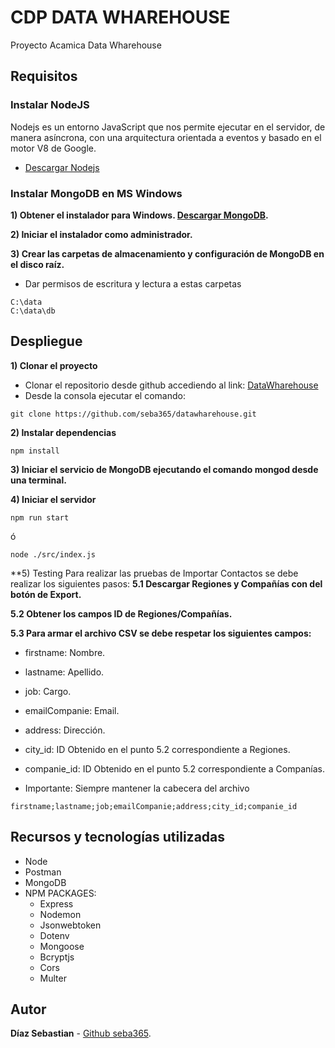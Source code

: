 # CDP DATA WHAREHOUSE
Proyecto Acamica Data Wharehouse 

## Requisitos

### Instalar NodeJS
Nodejs es un entorno JavaScript que nos permite ejecutar en el servidor, de manera asíncrona, con una arquitectura orientada a eventos y basado en el motor V8 de Google.
  - [Descargar Nodejs](https://nodejs.org/en/download/)

### Instalar MongoDB en MS Windows

  **1) Obtener el instalador para Windows. [Descargar MongoDB](https://www.mongodb.com/try/download/community).**
  
  **2) Iniciar el instalador como administrador.**
  
  **3) Crear las carpetas de almacenamiento y configuración de MongoDB en el disco raíz.**
  
  * Dar permisos de escritura y lectura a estas carpetas

```
C:\data
C:\data\db
```
## Despliegue
  **1) Clonar el proyecto**

* Clonar el repositorio desde github accediendo al link: [DataWharehouse](https://github.com/seba365/datawharehouse)
* Desde la consola ejecutar el comando:
```
git clone https://github.com/seba365/datawharehouse.git
```

**2) Instalar dependencias**
```
npm install
```

**3) Iniciar el servicio de MongoDB ejecutando el comando mongod desde una terminal.**

**4) Iniciar el servidor**

```
npm run start
```
ó
```
node ./src/index.js
```

**5) Testing
Para realizar las pruebas de Importar Contactos se debe realizar los siguientes pasos:
  **5.1 Descargar Regiones y Compañías con del botón de Export.**
  
  **5.2 Obtener los campos ID de Regiones/Compañías.**
  
  **5.3 Para armar el archivo CSV se debe respetar los siguientes campos:**
  
  * firstname: Nombre.
  * lastname: Apellido.
  * job: Cargo.
  * emailCompanie: Email.
  * address: Dirección.
  * city_id: ID Obtenido en el punto 5.2 correspondiente a Regiones.
  * companie_id: ID Obtenido en el punto 5.2 correspondiente a Companías.
  
  * Importante: Siempre mantener la cabecera del archivo
  ```
  firstname;lastname;job;emailCompanie;address;city_id;companie_id
  ```

## Recursos y tecnologías utilizadas
* Node
* Postman
* MongoDB
* NPM PACKAGES:
  * Express
  * Nodemon
  * Jsonwebtoken
  * Dotenv
  * Mongoose
  * Bcryptjs
  * Cors
  * Multer

## Autor
**Díaz Sebastian** - [Github seba365](https://github.com/seba365).
